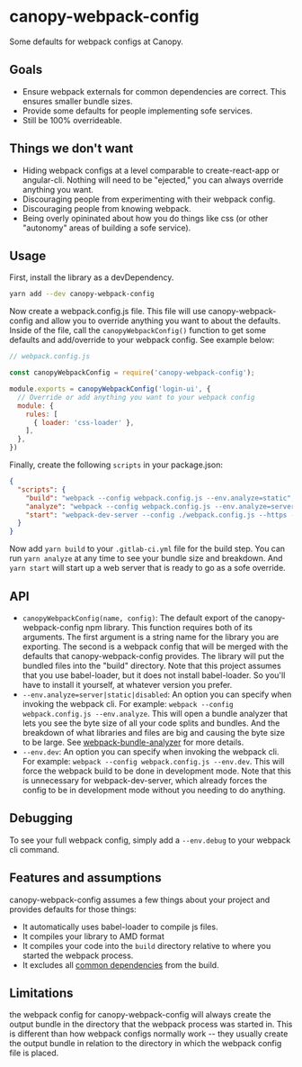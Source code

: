 # canopy-webpack-config
Some defaults for webpack configs at Canopy.

## Goals
- Ensure webpack externals for common dependencies are correct. This ensures smaller bundle sizes.
- Provide some defaults for people implementing sofe services.
- Still be 100% overrideable.

## Things we don't want
- Hiding webpack configs at a level comparable to create-react-app or angular-cli. Nothing will need to be "ejected," you can always override anything you want.
- Discouraging people from experimenting with their webpack config.
- Discouraging people from knowing webpack.
- Being overly opininated about how you do things like css (or other "autonomy" areas of building a sofe service).

## Usage
First, install the library as a devDependency.
```bash
yarn add --dev canopy-webpack-config
```

Now create a webpack.config.js file. This file will use canopy-webpack-config and allow you to override anything you want to about the defaults. Inside of the
file, call the `canopyWebpackConfig()` function to get some defaults and add/override to your webpack config. See example below:

```js
// webpack.config.js

const canopyWebpackConfig = require('canopy-webpack-config');

module.exports = canopyWebpackConfig('login-ui', {
  // Override or add anything you want to your webpack config
  module: {
    rules: [
      { loader: 'css-loader' },
    ],
  },
})
```

Finally, create the following `scripts` in your package.json:

```json
{
  "scripts": {
    "build": "webpack --config webpack.config.js --env.analyze=static",
    "analyze": "webpack --config webpack.config.js --env.analyze=server",
    "start": "webpack-dev-server --config ./webpack.config.js --https --disable-host-check --cert ~/.canopy-ssl/public.pem --key ~/.canopy-ssl/key.pem --port"
  }
}
```

Now add `yarn build` to your `.gitlab-ci.yml` file for the build step. You can run `yarn analyze` at any time to see your bundle size and breakdown. And `yarn start`
will start up a web server that is ready to go as a sofe override.

## API
- `canopyWebpackConfig(name, config)`: The default export of the canopy-webpack-config npm library. This function requires both of its arguments.
  The first argument is a string name for the library you are exporting. The second is a webpack config that will be merged with the defaults that
  canopy-webpack-config provides. The library will put the bundled files into the "build" directory. Note that this project assumes that you use
  babel-loader, but it does not install babel-loader. So you'll have to install it yourself, at whatever version you prefer.
- `--env.analyze=server|static|disabled`: An option you can specify when invoking the webpack cli. For example: `webpack --config webpack.config.js --env.analyze`. This will open
  a bundle analyzer that lets you see the byte size of all your code splits and bundles. And the breakdown of what libraries and files are big and causing the
  byte size to be large. See [webpack-bundle-analyzer](https://github.com/webpack-contrib/webpack-bundle-analyzer#options-for-plugin) for more details.
- `--env.dev`: An option you can specify when invoking the webpack cli. For example: `webpack --config webpack.config.js --env.dev`. This will force the webpack
  build to be done in development mode. Note that this is unnecessary for webpack-dev-server, which already forces the config to be in development mode without you
  needing to do anything.

## Debugging
To see your full webpack config, simply add a `--env.debug` to your webpack cli command.

## Features and assumptions
canopy-webpack-config assumes a few things about your project and provides defaults for those things:
- It automatically uses babel-loader to compile js files.
- It compiles your library to AMD format
- It compiles your code into the `build` directory relative to where you started the webpack process.
- It excludes all [common dependencies](git@code.canopy.ninja:front-end/gold/common-dependencies.git) from the build.

## Limitations
the webpack config for canopy-webpack-config will always create the output bundle in the directory that the webpack process was started in. This
is different than how webpack configs normally work -- they usually create the output bundle in relation to the directory in which the webpack config
file is placed.
